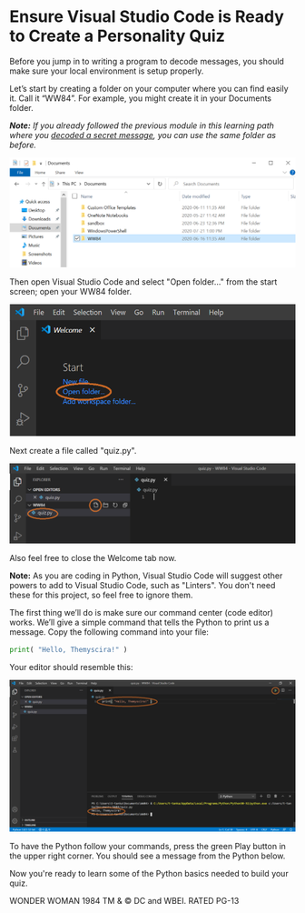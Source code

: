 # Ensure Visual Studio Code is Ready to Create a Personality Quiz

Before you jump in to writing a program to decode messages, you should make sure your local environment is setup properly.

Let’s start by creating a folder on your computer where you can find easily it. Call it “WW84”. For example, you might create it in your Documents folder.

_**Note:** If you already followed the previous module in this learning path where you [decoded a secret message](), you can use the same folder as before._

![WW84 folder creation](../media/quiz-create-folder.png)

Then open Visual Studio Code and select "Open folder..." from the start screen; open your WW84 folder.

![Select open folder in VSCode](../media/quiz-open-folder.png)

Next create a file called "quiz.py".

![Create a new file called quiz.py](../media/quiz-file.png)

Also feel free to close the Welcome tab now.

**Note:** As you are coding in Python, Visual Studio Code will suggest other powers to add to Visual Studio Code, such as "Linters". You don't need these for this project, so feel free to ignore them.


The first thing we’ll do is make sure our command center (code editor) works. We’ll give a simple command that tells the Python to print us a message. Copy the following command into your file:

```python
print( "Hello, Themyscira!" )
```

Your editor should resemble this:

![Hello, Themyscira code](../media/quiz-hello-world.png)

To have the Python follow your commands, press the green Play button in the upper right corner. You should see a message from the Python below.

Now you're ready to learn some of the Python basics needed to build your quiz.

WONDER WOMAN 1984 TM & © DC and WBEI. RATED PG-13